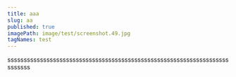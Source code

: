 ```yaml
---
title: aaa
slug: aa
published: true
imagePath: image/test/screenshot.49.jpg
tagNames: test
---
```

sssssssssssssssssssssssssssssssssssssssssssssssssssssssssssssssssssssssssss